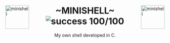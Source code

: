 <div>
    <img align="left" alt="minishell" src="https://github.com/eduaserr/42-project-badges/blob/a48e677fd4871e6999a9564101dca26091ec18ef/badges/minishelle.png" width="75px"><img align="right" alt="minishell" src="https://github.com/eduaserr/42-project-badges/blob/a48e677fd4871e6999a9564101dca26091ec18ef/badges/minishelln.png" width="75px">
    <h1 align="center"> ~MINISHELL~ <br><img alt="success 100/100" src="https://img.shields.io/badge/100%2F100-green?style=plastic&logoColor=green&label=success"></h1>
	
</div>
<p align="center">My own shell developed in C.<br></p>








<!--
---------

CHECK ARGUMENTOS Y CHECK ENV
- gestion de señales
-INIT_MSHELL();
-init_shell
    init_env
    init_lstenv
    init_token
    init_command
    init_redir
    init_data
-update_shell
-update shlvl

-READLINE-
-promp , -ENTER , ctrl + D
-lexer
-parser



-exit_status()
Funciones necesarias para el tratamiento de los nodos:
Creación de nodos:

Recomendable hacer malloc 1 vez (init) y liberar cuadno sea necesario, (update_shell)

t_env *create_env_node(char *env_var)

Crea un nuevo nodo a partir de una cadena env_var en formato KEY=VALUE.
Inicialización de la lista:

t_env *init_env_list(char **envp)
Inicializa la lista enlazada a partir del array envp de variables de entorno.

t_env *find_env_key(t_env *lstenv, const char *key)
Busca un nodo en la lista que coincida con una clave específica (key).
Añadir nodos:

void add_env_node(t_env **lstenv, const char *key, const char *value)
Añade un nuevo nodo al final de la lista con la clave y el valor proporcionados.
Actualizar nodos:

void update_env_node(t_env *lstenv, const char *key, const char *value)
Actualiza el valor de un nodo existente con la clave proporcionada.
Añadir o actualizar nodos:

void add_or_update_env(t_env **lstenv, const char *key, const char *value)
Añade un nuevo nodo si la clave no existe o actualiza el valor si la clave ya está presente.
Eliminar nodos:

void remove_env_key(t_env **lstenv, const char *key)
Elimina un nodo de la lista que coincida con una clave específica.
Liberar la lista:

void ft_free_env(t_env *lstenv)
Libera toda la memoria asociada a la lista enlazada.
Recorrer la lista:

void print_env_list(t_env *lstenv)
Recorre la lista y muestra todas las claves y valores (útil para depuración)

---------





caracteres literales : (", $, \) (comilla doble, dollar y barra invertida).
    caracteres que dentro de las comillas se interpretan literal .

Ambos comandos se interpretan igual por bash:
    ls 'a'' 'a''
> ls: cannot access 'a a': No such file or directory
    ls 'a a'
> ls: cannot access 'a a': No such file or directory






cd sin argumentos debe de llevarte al home

Cuando inicas ./minishell, el pwd (o el estado de la shell en general) debe ser heredado de bash?
por ejemplo si ejecuto ./minishell desde desktop, ./minishell debería estar también en desktop.
ej.:
cursus/minishell/./minishell     -> eduaserr@minishell$ (en DESKTOP).
                ./minishell     -> eduaserr@minishell~/cursus/minishell$ (En carpeta minishell).



NUEVA ESTRUCTURA

// Tu estructura actual después del parsing:
// cmd->args[0] = "ls"
// cmd->args[1] = "-l"  
// cmd->args[2] = "-a"
// cmd->args[3] = NULL
// cmd->redirs->type = REDIR_OUT
// cmd->redirs->file = "file.txt"

int result = execute_command(cmd, envp);

// Internamente execve se llama así:
// execve("/bin/ls", cmd->args, envp);
-->